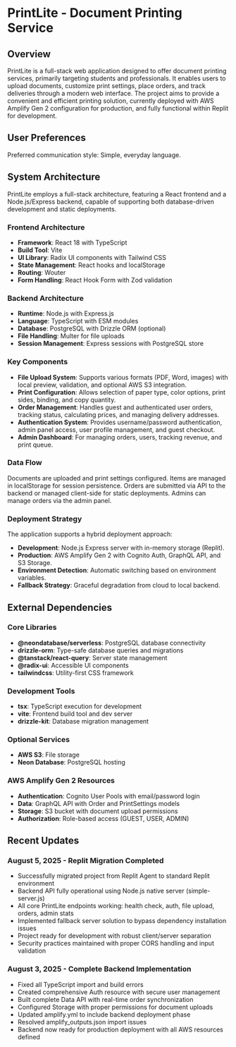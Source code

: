 # PrintLite - Document Printing Service

## Overview
PrintLite is a full-stack web application designed to offer document printing services, primarily targeting students and professionals. It enables users to upload documents, customize print settings, place orders, and track deliveries through a modern web interface. The project aims to provide a convenient and efficient printing solution, currently deployed with AWS Amplify Gen 2 configuration for production, and fully functional within Replit for development.

## User Preferences
Preferred communication style: Simple, everyday language.

## System Architecture
PrintLite employs a full-stack architecture, featuring a React frontend and a Node.js/Express backend, capable of supporting both database-driven development and static deployments.

### Frontend Architecture
- **Framework**: React 18 with TypeScript
- **Build Tool**: Vite
- **UI Library**: Radix UI components with Tailwind CSS
- **State Management**: React hooks and localStorage
- **Routing**: Wouter
- **Form Handling**: React Hook Form with Zod validation

### Backend Architecture
- **Runtime**: Node.js with Express.js
- **Language**: TypeScript with ESM modules
- **Database**: PostgreSQL with Drizzle ORM (optional)
- **File Handling**: Multer for file uploads
- **Session Management**: Express sessions with PostgreSQL store

### Key Components
- **File Upload System**: Supports various formats (PDF, Word, images) with local preview, validation, and optional AWS S3 integration.
- **Print Configuration**: Allows selection of paper type, color options, print sides, binding, and copy quantity.
- **Order Management**: Handles guest and authenticated user orders, tracking status, calculating prices, and managing delivery addresses.
- **Authentication System**: Provides username/password authentication, admin panel access, user profile management, and guest checkout.
- **Admin Dashboard**: For managing orders, users, tracking revenue, and print queue.

### Data Flow
Documents are uploaded and print settings configured. Items are managed in localStorage for session persistence. Orders are submitted via API to the backend or managed client-side for static deployments. Admins can manage orders via the admin panel.

### Deployment Strategy
The application supports a hybrid deployment approach:
- **Development**: Node.js Express server with in-memory storage (Replit).
- **Production**: AWS Amplify Gen 2 with Cognito Auth, GraphQL API, and S3 Storage.
- **Environment Detection**: Automatic switching based on environment variables.
- **Fallback Strategy**: Graceful degradation from cloud to local backend.

## External Dependencies

### Core Libraries
- **@neondatabase/serverless**: PostgreSQL database connectivity
- **drizzle-orm**: Type-safe database queries and migrations
- **@tanstack/react-query**: Server state management
- **@radix-ui**: Accessible UI components
- **tailwindcss**: Utility-first CSS framework

### Development Tools
- **tsx**: TypeScript execution for development
- **vite**: Frontend build tool and dev server
- **drizzle-kit**: Database migration management

### Optional Services
- **AWS S3**: File storage
- **Neon Database**: PostgreSQL hosting

### AWS Amplify Gen 2 Resources
- **Authentication**: Cognito User Pools with email/password login
- **Data**: GraphQL API with Order and PrintSettings models
- **Storage**: S3 bucket with document upload permissions
- **Authorization**: Role-based access (GUEST, USER, ADMIN)

## Recent Updates

### August 5, 2025 - Replit Migration Completed
- Successfully migrated project from Replit Agent to standard Replit environment
- Backend API fully operational using Node.js native server (simple-server.js)
- All core PrintLite endpoints working: health check, auth, file upload, orders, admin stats
- Implemented fallback server solution to bypass dependency installation issues
- Project ready for development with robust client/server separation
- Security practices maintained with proper CORS handling and input validation

### August 3, 2025 - Complete Backend Implementation
- Fixed all TypeScript import and build errors
- Created comprehensive Auth resource with secure user management
- Built complete Data API with real-time order synchronization
- Configured Storage with proper permissions for document uploads
- Updated amplify.yml to include backend deployment phase
- Resolved amplify_outputs.json import issues
- Backend now ready for production deployment with all AWS resources defined